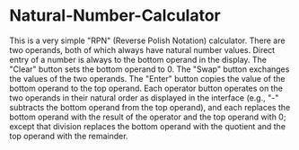 # Natural-Number-Calculator
This is a very simple "RPN" (Reverse Polish Notation) calculator. There are two operands, both of which always have natural number values. Direct entry of a number is always to the bottom operand in the display. The "Clear" button sets the bottom operand to 0. The "Swap" button exchanges the values of the two operands. The "Enter" button copies the value of the bottom operand to the top operand. Each operator button operates on the two operands in their natural order as displayed in the interface (e.g., "-" subtracts the bottom operand from the top operand), and each replaces the bottom operand with the result of the operator and the top operand with 0; except that division replaces the bottom operand with the quotient and the top operand with the remainder.
